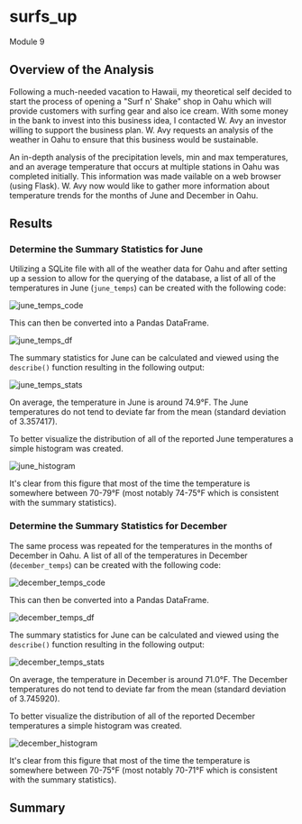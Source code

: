 # surfs_up
Module 9

## Overview of the Analysis
Following a much-needed vacation to Hawaii, my theoretical self decided to start the process of opening a "Surf n' Shake" shop in Oahu which will provide customers with surfing gear and also ice cream. With some money in the bank to invest into this business idea, I contacted W. Avy an investor willing to support the business plan. W. Avy requests an analysis of the weather in Oahu to ensure that this business would be sustainable.

An in-depth analysis of the precipitation levels, min and max temperatures, and an average temperature that occurs at multiple stations in Oahu was completed initially. This information was made vailable on a web browser (using Flask). W. Avy now would like to gather more information about temperature trends for the months of June and December in Oahu.

## Results

### Determine the Summary Statistics for June
Utilizing a SQLite file with all of the weather data for Oahu and after setting up a session to allow for the querying of the database, a list of all of the temperatures in June (`june_temps`) can be created with the following code:

![june_temps_code](https://user-images.githubusercontent.com/107309793/184776565-5cf19adf-127c-4ea7-b76d-f9acf2189fdd.png)

This can then be converted into a Pandas DataFrame.

![june_temps_df](https://user-images.githubusercontent.com/107309793/184777547-2eea9783-6a50-4b1f-8bb6-bb51cc34e5ec.png)

The summary statistics for June can be calculated and viewed using the `describe()` function resulting in the following output:

![june_temps_stats](https://user-images.githubusercontent.com/107309793/184778450-390bbf72-3470-46d0-895b-2c0891d3a65f.png)

On average, the temperature in June is around 74.9°F. The June temperatures do not tend to deviate far from the mean (standard deviation of 3.357417).

To better visualize the distribution of all of the reported June temperatures a simple histogram was created.

![june_histogram](https://user-images.githubusercontent.com/107309793/184779680-93247da8-9bb9-44e2-992f-3c6635ea1386.png)

It's clear from this figure that most of the time the temperature is somewhere between 70-79°F (most notably 74-75°F which is consistent with the summary statistics).

### Determine the Summary Statistics for December
The same process was repeated for the temperatures in the months of December in Oahu. A list of all of the temperatures in December (`december_temps`) can be created with the following code:

![december_temps_code](https://user-images.githubusercontent.com/107309793/184780066-a94e561b-3766-481c-b740-c6012cb9ad54.png)

This can then be converted into a Pandas DataFrame.

![december_temps_df](https://user-images.githubusercontent.com/107309793/184780081-e0ddaeea-7894-4f10-a6b6-e60a52ddf81a.png)

The summary statistics for June can be calculated and viewed using the `describe()` function resulting in the following output:

![december_temps_stats](https://user-images.githubusercontent.com/107309793/184780096-c5fc681b-6a71-47d0-aa5e-0bcbd747816a.png)

On average, the temperature in December is around 71.0°F. The December temperatures do not tend to deviate far from the mean (standard deviation of 3.745920).

To better visualize the distribution of all of the reported December temperatures a simple histogram was created.

![december_histogram](https://user-images.githubusercontent.com/107309793/184780103-1c8339c2-eaf9-49c2-ba3e-cf6c4a9f34d7.png)

It's clear from this figure that most of the time the temperature is somewhere between 70-75°F (most notably 70-71°F which is consistent with the summary statistics).

## Summary

